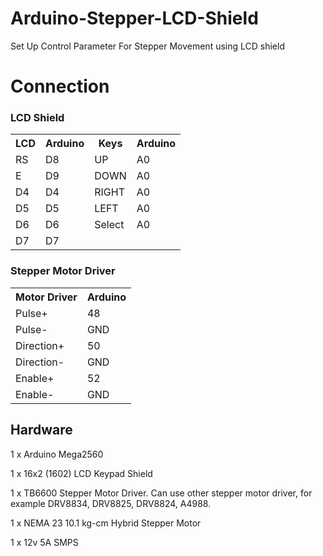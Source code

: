 # Arduino-Stepper-LCD-Shield
<p>Set Up Control Parameter For Stepper Movement using LCD shield</p>

# Connection

### LCD Shield
<table style="width:100%">
  <tr>
    <th>LCD</th>
    <th>Arduino</th>
    <th>Keys</th>
    <th>Arduino</th>
  </tr>
  <tr>
    <td>RS</td>
    <td>D8</td>
    <td>UP</td>
    <td>A0</td>
  </tr>
  <tr>
    <td>E</td>
    <td>D9</td>
    <td>DOWN</td>
    <td>A0</td>
  </tr>
  <tr>
    <td>D4</td>
    <td>D4</td>
    <td>RIGHT</td>
    <td>A0</td>
  </tr>
  <tr>
    <td>D5</td>
    <td>D5</td>
    <td>LEFT</td>
    <td>A0</td>
  </tr>
  <tr>
    <td>D6</td>
    <td>D6</td>
    <td>Select</td>
    <td>A0</td>
  </tr>
  <tr>
    <td>D7</td>
    <td>D7</td>
  </tr>
</table>

### Stepper Motor Driver
<table style="width:100%">
  <tr>
    <th>Motor Driver</th>
    <th>Arduino</th>
  </tr>
  <tr>
    <td>Pulse+</td>
    <td>48</td>
  </tr>
  <tr>
    <td>Pulse-</td>
    <td>GND</td>    
  </tr>
  <tr>
    <td>Direction+</td>
    <td>50</td>
  </tr>
  <tr>
    <td>Direction-</td>
    <td>GND</td>
  </tr>
  <tr>
    <td>Enable+</td>
    <td>52</td>
  </tr>
  <tr>
    <td>Enable-</td>
    <td>GND</td>
  </tr>
</table>

## Hardware
<p>1 x Arduino Mega2560 </p>
<p>1 x 16x2 (1602) LCD Keypad Shield</p>
<p>1 x TB6600 Stepper Motor Driver. Can use other stepper motor driver, for example DRV8834, DRV8825, DRV8824, A4988.</p>
<p>1 x NEMA 23 10.1 kg-cm Hybrid Stepper Motor</p>
<p>1 x 12v 5A SMPS</p>
